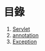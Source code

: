 # 目錄
1. [Servlet](/java/servlet/servlet.md "Servlet")
2. [annotation](/java/annotation/annotation.md "annotation")
3. [Exception](/java/Exception/exception.md,"exception")